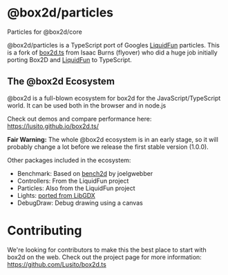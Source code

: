 # @box2d/particles

Particles for @box2d/core

@box2d/particles is a TypeScript port of Googles [LiquidFun](https://github.com/google/liquidfun) particles.
This is a fork of [box2d.ts](https://github.com/flyover/box2d.ts) from Isaac Burns (flyover) who did a huge job initially porting Box2D and [LiquidFun](https://github.com/google/liquidfun) to TypeScript.

## The @box2d Ecosystem

@box2d is a full-blown ecosystem for box2d for the JavaScript/TypeScript world. It can be used both in the browser and in node.js

Check out demos and compare performance here: https://lusito.github.io/box2d.ts/

**Fair Warning:** The whole @box2d ecosystem is in an early stage, so it will probably change a lot before we release the first stable version (1.0.0).

Other packages included in the ecosystem:

-   Benchmark: Based on [bench2d](https://github.com/joelgwebber/bench2d) by joelgwebber
-   Controllers: From the LiquidFun project
-   Particles: Also from the LiquidFun project
-   Lights: [ported from LibGDX](https://github.com/libgdx/box2dlights)
-   DebugDraw: Debug drawing using a canvas

# Contributing

We're looking for contributors to make this the best place to start with box2d on the web.
Check out the project page for more information: https://github.com/Lusito/box2d.ts
